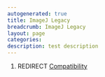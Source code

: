 ```yaml
---
autogenerated: true
title: ImageJ Legacy
breadcrumb: ImageJ Legacy
layout: page
categories: 
description: test description
---
```


1.  REDIRECT [Compatibility](Compatibility )
